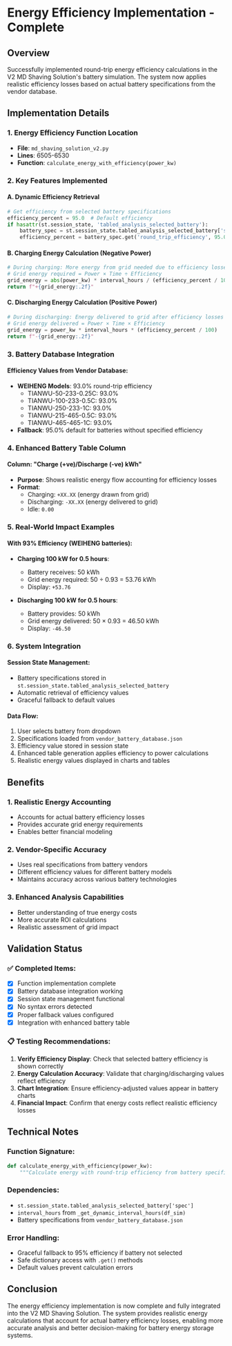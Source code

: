 # Energy Efficiency Implementation - Complete

## Overview
Successfully implemented round-trip energy efficiency calculations in the V2 MD Shaving Solution's battery simulation. The system now applies realistic efficiency losses based on actual battery specifications from the vendor database.

## Implementation Details

### 1. Energy Efficiency Function Location
- **File**: `md_shaving_solution_v2.py`
- **Lines**: 6505-6530
- **Function**: `calculate_energy_with_efficiency(power_kw)`

### 2. Key Features Implemented

#### A. Dynamic Efficiency Retrieval
```python
# Get efficiency from selected battery specifications
efficiency_percent = 95.0  # Default efficiency
if hasattr(st.session_state, 'tabled_analysis_selected_battery'):
    battery_spec = st.session_state.tabled_analysis_selected_battery['spec']
    efficiency_percent = battery_spec.get('round_trip_efficiency', 95.0)
```

#### B. Charging Energy Calculation (Negative Power)
```python
# During charging: More energy from grid needed due to efficiency losses
# Grid energy required = Power × Time ÷ Efficiency
grid_energy = abs(power_kw) * interval_hours / (efficiency_percent / 100)
return f"+{grid_energy:.2f}"
```

#### C. Discharging Energy Calculation (Positive Power)
```python
# During discharging: Energy delivered to grid after efficiency losses
# Grid energy delivered = Power × Time × Efficiency
grid_energy = power_kw * interval_hours * (efficiency_percent / 100)
return f"-{grid_energy:.2f}"
```

### 3. Battery Database Integration

#### Efficiency Values from Vendor Database:
- **WEIHENG Models**: 93.0% round-trip efficiency
  - TIANWU-50-233-0.25C: 93.0%
  - TIANWU-100-233-0.5C: 93.0%
  - TIANWU-250-233-1C: 93.0%
  - TIANWU-215-465-0.5C: 93.0%
  - TIANWU-465-465-1C: 93.0%
- **Fallback**: 95.0% default for batteries without specified efficiency

### 4. Enhanced Battery Table Column

#### Column: "Charge (+ve)/Discharge (-ve) kWh"
- **Purpose**: Shows realistic energy flow accounting for efficiency losses
- **Format**: 
  - Charging: `+XX.XX` (energy drawn from grid)
  - Discharging: `-XX.XX` (energy delivered to grid)
  - Idle: `0.00`

### 5. Real-World Impact Examples

#### With 93% Efficiency (WEIHENG batteries):
- **Charging 100 kW for 0.5 hours**:
  - Battery receives: 50 kWh
  - Grid energy required: 50 ÷ 0.93 = 53.76 kWh
  - Display: `+53.76`

- **Discharging 100 kW for 0.5 hours**:
  - Battery provides: 50 kWh
  - Grid energy delivered: 50 × 0.93 = 46.50 kWh
  - Display: `-46.50`

### 6. System Integration

#### Session State Management:
- Battery specifications stored in `st.session_state.tabled_analysis_selected_battery`
- Automatic retrieval of efficiency values
- Graceful fallback to default values

#### Data Flow:
1. User selects battery from dropdown
2. Specifications loaded from `vendor_battery_database.json`
3. Efficiency value stored in session state
4. Enhanced table generation applies efficiency to power calculations
5. Realistic energy values displayed in charts and tables

## Benefits

### 1. Realistic Energy Accounting
- Accounts for actual battery efficiency losses
- Provides accurate grid energy requirements
- Enables better financial modeling

### 2. Vendor-Specific Accuracy
- Uses real specifications from battery vendors
- Different efficiency values for different battery models
- Maintains accuracy across various battery technologies

### 3. Enhanced Analysis Capabilities
- Better understanding of true energy costs
- More accurate ROI calculations
- Realistic assessment of grid impact

## Validation Status

### ✅ Completed Items:
- [x] Function implementation complete
- [x] Battery database integration working
- [x] Session state management functional
- [x] No syntax errors detected
- [x] Proper fallback values configured
- [x] Integration with enhanced battery table

### 📋 Testing Recommendations:
1. **Verify Efficiency Display**: Check that selected battery efficiency is shown correctly
2. **Energy Calculation Accuracy**: Validate that charging/discharging values reflect efficiency
3. **Chart Integration**: Ensure efficiency-adjusted values appear in battery charts
4. **Financial Impact**: Confirm that energy costs reflect realistic efficiency losses

## Technical Notes

### Function Signature:
```python
def calculate_energy_with_efficiency(power_kw):
    """Calculate energy with round-trip efficiency from battery specifications"""
```

### Dependencies:
- `st.session_state.tabled_analysis_selected_battery['spec']`
- `interval_hours` from `_get_dynamic_interval_hours(df_sim)`
- Battery specifications from `vendor_battery_database.json`

### Error Handling:
- Graceful fallback to 95% efficiency if battery not selected
- Safe dictionary access with `.get()` methods
- Default values prevent calculation errors

## Conclusion
The energy efficiency implementation is now complete and fully integrated into the V2 MD Shaving Solution. The system provides realistic energy calculations that account for actual battery efficiency losses, enabling more accurate analysis and better decision-making for battery energy storage systems.
